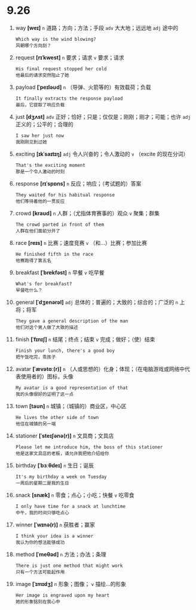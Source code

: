 # 9.26


1. way **[weɪ]** `n` 道路；方向；方法；手段 `adv` 大大地；远远地 `adj` 途中的
    ```
    Which way is the wind blowing?
    风朝哪个方向刮？
    ```

2. request **[rɪˈkwest]** `n` 要求；请求 `v` 要求；请求
    ```
    His final request stopped her cold
    他最后的请求突然阻止了她
    ```

3. payload **[ˈpeɪləʊd]** `n` （导弹、火箭等的）有效载荷；负载
    ```
    It finally extracts the response payload
    最后，它提取了响应负载
    ```

4. just **[dʒʌst]** `adv` 正好；恰好；只是；仅仅是；刚刚；刚才；可能；也许 `adj` 正义的；公平的；合理的
    ```
    I saw her just now
    我刚刚见到过她
    ```

5. exciting **[ɪkˈsaɪtɪŋ]** `adj` 令人兴奋的；令人激动的 `v` （excite 的现在分词）
    ```
    That's the exciting moment
    那是一个令人激动的时刻
    ```

6. response **[rɪˈspɒns]** `n` 反应；响应；（考试题的）答案
    ```
    They waited for his habitual response
    他们等待着他的一贯反应
    ```

7. crowd **[kraʊd]** `n` 人群；（尤指体育赛事的）观众 `v` 聚集；群集
    ```
    The crowd parted in front of them
    人群在他们面前分开了
    ```

8. race **[reɪs]** `n` 比赛；速度竞赛 `v` （和...）比赛；参加比赛
    ```
    He finished fifth in the race
    他赛跑得了第五名
    ```

9. breakfast **[ˈbrekfəst]** `n` 早餐 `v` 吃早餐
    ```
    What's for breakfast?
    早餐吃什么？
    ```

10. general **[ˈdʒenərəl]** `adj` 总体的；普遍的；大致的；综合的；广泛的 `n` 上将；将军
    ```
    They gave a general description of the man
    他们对这个男人做了大致的描述
    ```

11. finish **[ˈfɪnɪʃ]** `n` 结尾；终点；结束 `v` 完成；做好；（使）结束
    ```
    Finish your lunch, there's a good boy
    把午饭吃完，乖孩子
    ```

12. avatar **[ˈævətɑː(r)]** `n` （人或思想的）化身；体现；（在电脑游戏或网络中代表使用者的）图标，头像
    ```
    My avatar is a good representation of that
    我的头像很好的证明了这一点
    ```

13. town **[taʊn]** `n` 城镇；（城镇的）商业区，中心区
    ```
    He lives the other side of town
    他住在城镇的另一端
    ```

14. stationer **[ˈsteɪʃənə(r)]** `n` 文具商；文具店
    ```
    Please let me introduce him, the boss of this stationer
    他是这家文具店的老板，请允许我把他介绍给你
    ```

15. birthday **[ˈbɜːθdeɪ]** `n` 生日；诞辰
    ```
    It's my birthday a week on Tuesday
    一周后的星期二是我的生日
    ```

16. snack **[snæk]** `n` 零食；点心；小吃；快餐 `v` 吃零食
    ```
    I only have time for a snack at lunchtime
    中午，我的时间只够吃点心
    ```

17. winner **[ˈwɪnə(r)]** `n` 获胜者；赢家
    ```
    I think your idea is a winner
    我认为你的想法能够成功
    ```

18. method **[ˈmeθəd]** `n` 方法；办法；条理
    ```
    There is just one method that might work
    只有一个方法可能起作用
    ```

19. image **[ˈɪmɪdʒ]** `n` 形象；图像； `v` 描绘...的形象
    ```
    Her image is engraved upon my heart
    她的形象铭刻在我心中
    ```
